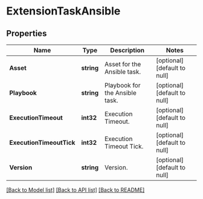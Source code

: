 # ExtensionTaskAnsible

## Properties
Name | Type | Description | Notes
------------ | ------------- | ------------- | -------------
**Asset** | **string** | Asset for the Ansible task. | [optional] [default to null]
**Playbook** | **string** | Playbook for the Ansible task. | [optional] [default to null]
**ExecutionTimeout** | **int32** | Execution Timeout. | [optional] [default to null]
**ExecutionTimeoutTick** | **int32** | Execution Timeout Tick. | [optional] [default to null]
**Version** | **string** | Version. | [optional] [default to null]

[[Back to Model list]](../README.md#documentation-for-models) [[Back to API list]](../README.md#documentation-for-api-endpoints) [[Back to README]](../README.md)

